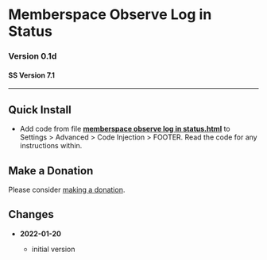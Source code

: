 # Memberspace Observe Log in Status

### Version 0.1d

#### SS Version 7.1

---

## Quick Install

* Add code from file
  **[memberspace observe log in status.html](memberspace%20observe%20log%20in%20status.html#L1)**
  to Settings > Advanced > Code Injection > FOOTER. Read the code for any
  instructions within.

## Make a Donation

Please consider
[making a donation](https://github.com/tomsWebConsulting/twcsl#make-a-donation).

## Changes

<!-- * **2021-08-02**

  * fix minor documentation issues
  * bumped version to 0.1d1
  -->
* **2022-01-20**

  * initial version
